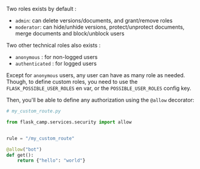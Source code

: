 Two roles exists by default : 

* `admin`: can delete versions/documents, and grant/remove roles
* `moderator`: can hide/unhide versions, protect/unprotect documents, merge documents and block/unblock users

Two other technical roles also exists :

* `anonymous` : for non-logged users
* `authenticated` : for logged users

Except for `anonymous` users, any user can have as many role as needed. Though, to define custom roles, you need to use the `FLASK_POSSIBLE_USER_ROLES` en var, or the `POSSIBLE_USER_ROLES` config key.

Then, you'll be able to define any authorization using the `@allow` decorator:

```python
# my_custom_route.py

from flask_camp.services.security import allow


rule = "/my_custom_route"

@allow("bot")
def get():
    return {"hello": "world"}
```
